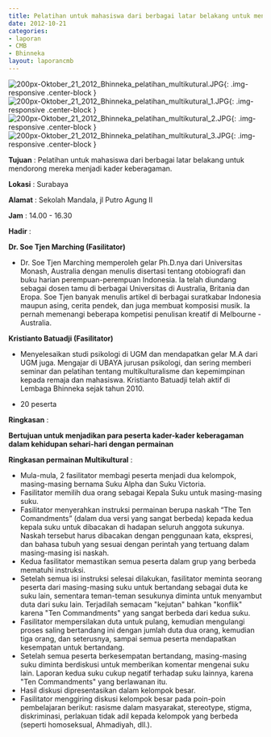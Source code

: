 ```yaml
---
title: Pelatihan untuk mahasiswa dari berbagai latar belakang untuk mendorong mereka menjadi kader keberagaman.
date: 2012-10-21
categories:
- laporan
- CMB
- Bhinneka
layout: laporancmb
---
```


![200px-Oktober_21_2012_Bhinneka_pelatihan_multikutural.JPG](/uploads/200px-Oktober_21_2012_Bhinneka_pelatihan_multikutural.JPG){: .img-responsive .center-block }	
![200px-Oktober_21_2012_Bhinneka_pelatihan_multikutural_1.JPG](/uploads/200px-Oktober_21_2012_Bhinneka_pelatihan_multikutural_1.JPG){: .img-responsive .center-block }
![200px-Oktober_21_2012_Bhinneka_pelatihan_multikutural_2.JPG](/uploads/200px-Oktober_21_2012_Bhinneka_pelatihan_multikutural_2.JPG){: .img-responsive .center-block }
![200px-Oktober_21_2012_Bhinneka_pelatihan_multikutural_3.JPG](/uploads/200px-Oktober_21_2012_Bhinneka_pelatihan_multikutural_3.JPG){: .img-responsive .center-block }
	
**Tujuan** :	Pelatihan untuk mahasiswa dari berbagai latar belakang untuk mendorong mereka menjadi kader keberagaman.
	
**Lokasi** :	Surabaya
	
**Alamat** : 	Sekolah Mandala, jl Putro Agung II
	
**Jam** :	14.00 - 16.30
	
**Hadir** :	

**Dr. Soe Tjen Marching (Fasilitator)**
*	Dr. Soe Tjen Marching memperoleh gelar Ph.D.nya dari Universitas Monash, Australia dengan menulis disertasi tentang otobiografi dan buku harian perempuan-perempuan Indonesia. Ia telah diundang sebagai dosen tamu di berbagai Universitas di Australia, Britania dan Eropa. Soe Tjen banyak menulis artikel di berbagai suratkabar Indonesia maupun asing, cerita pendek, dan juga membuat komposisi musik. Ia pernah memenangi beberapa kompetisi penulisan kreatif di Melbourne - Australia.

**Kristianto Batuadji (Fasilitator)**
*	Menyelesaikan studi psikologi di UGM dan mendapatkan gelar M.A dari UGM juga. Mengajar di UBAYA jurusan psikologi, dan sering memberi seminar dan pelatihan tentang multikulturalisme dan kepemimpinan kepada remaja dan mahasiswa. Kristianto Batuadji telah aktif di Lembaga Bhinneka sejak tahun 2010.

*	20 peserta

**Ringkasan** :	

**Bertujuan untuk menjadikan para peserta kader-kader keberagaman dalam kehidupan sehari-hari dengan permainan**

**Ringkasan permainan Multikultural** :
*	Mula-mula, 2 fasilitator membagi peserta menjadi dua kelompok, masing-masing bernama Suku Alpha dan Suku Victoria.
*	Fasilitator memilih dua orang sebagai Kepala Suku untuk masing-masing suku.
*	Fasilitator menyerahkan instruksi permainan berupa naskah “The Ten Comandments” (dalam dua versi yang sangat berbeda) kepada kedua kepala suku untuk dibacakan di hadapan seluruh anggota sukunya. Naskah tersebut harus dibacakan dengan penggunaan kata, ekspresi, dan bahasa tubuh yang sesuai dengan perintah yang tertuang dalam masing-masing isi naskah.
*	Kedua fasilitator memastikan semua peserta dalam grup yang berbeda mematuhi instruksi.
*	Setelah semua isi instruksi selesai dilakukan, fasilitator meminta seorang peserta dari masing-masing suku untuk bertandang sebagai duta ke suku lain, sementara teman-teman sesukunya diminta untuk menyambut duta dari suku lain. Terjadilah semacam "kejutan" bahkan "konflik" karena "Ten Commandments" yang sangat berbeda dari kedua suku.
*	Fasilitator mempersilakan duta untuk pulang, kemudian mengulangi proses saling bertandang ini dengan jumlah duta dua orang, kemudian tiga orang, dan seterusnya, sampai semua peserta mendapatkan kesempatan untuk bertandang.
*	Setelah semua peserta berkesempatan bertandang, masing-masing suku diminta berdiskusi untuk memberikan komentar mengenai suku lain. Laporan kedua suku cukup negatif terhadap suku lainnya, karena "Ten Commandments" yang berlawanan itu.
*	Hasil diskusi dipresentasikan dalam kelompok besar.
*	Fasilitator menggiring diskusi kelompok besar pada poin-poin pembelajaran berikut: rasisme dalam masyarakat, stereotype, stigma, diskriminasi, perlakuan tidak adil kepada kelompok yang berbeda (seperti homoseksual, Ahmadiyah, dll.).
